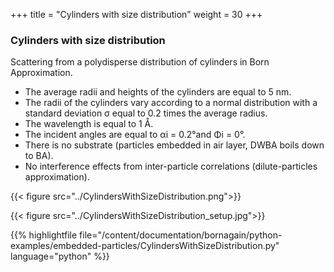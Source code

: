 +++
title = "Cylinders with size distribution"
weight = 30
+++

### Cylinders with size distribution

Scattering from a polydisperse distribution of cylinders in Born Approximation.

* The average radii and heights of the cylinders are equal to 5 nm.
* The radii of the cylinders vary according to a normal distribution with a standard deviation σ equal to 0.2 times the average radius.
* The wavelength is equal to 1 Å.
* The incident angles are equal to αi = 0.2°and Φi = 0°.
* There is no substrate (particles embedded in air layer, DWBA boils down to BA).
* No interference effects from inter-particle correlations (dilute-particles approximation).

{{< figure src="../CylindersWithSizeDistribution.png">}}

{{< figure src="../CylindersWithSizeDistribution_setup.jpg">}}

{{% highlightfile file="/content/documentation/bornagain/python-examples/embedded-particles/CylindersWithSizeDistribution.py" language="python" %}}
